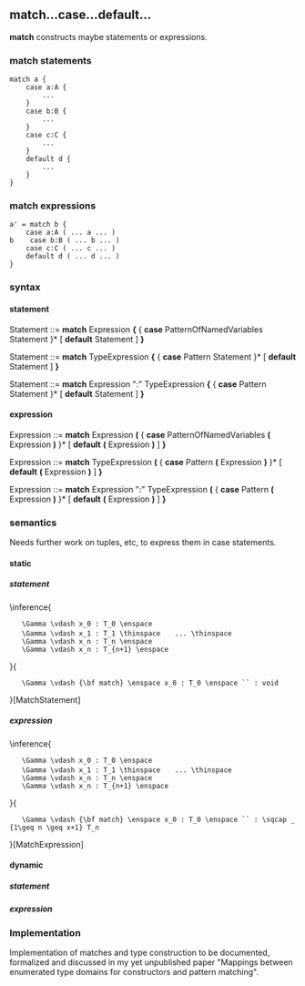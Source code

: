 ## match...case...default...

**match** constructs maybe statements or expressions.

### match statements
```
match a {
    case a:A {
        ...
    }
    case b:B {
        ...
    }
    case c:C {
        ...
    }
    default d {
        ...
    }
}
```
### match expressions
```
a' = match b {
    case a:A ( ... a ... )
b    case b:B ( ... b ... )
    case c:C ( ... c ... )
    default d ( ... d ... )
}
```

### syntax

#### statement

Statement ::= **match** Expression **{** { **case** PatternOfNamedVariables Statement }* [ **default** Statement ] **}** 

Statement ::= **match** TypeExpression **{** { **case** Pattern Statement }* [ **default** Statement ] **}** 

Statement ::= **match** Expression ":" TypeExpression **{** { **case** Pattern Statement }* [ **default** Statement ] **}** 

#### expression

Expression ::= **match** Expression **(** { **case** PatternOfNamedVariables **(** Expression **)** }* [ **default** **(** Expression **)** ] **}** 

Expression ::= **match** TypeExpression **(** { **case** Pattern **(** Expression **)** }* [ **default** **(** Expression **)** ] **}** 

Expression ::= **match** Expression ":" TypeExpression **(** { **case** Pattern **(** Expression **)** }* [ **default** **(** Expression **)** ] **}** 

### semantics

Needs further work on tuples, etc, to express them in case statements.

#### static

##### statement

<tex>

\\inference{

`   \Gamma \vdash x_0 : T_0 \enspace`
`   \Gamma \vdash x_1 : T_1 \thinspace`
`   ... \thinspace`
`   \Gamma \vdash x_n : T_n \enspace`
`   \Gamma \vdash x_n : T_{n+1} \enspace`

}{

`   \Gamma \vdash {\bf match} \enspace x_0 : T_0 \enspace `` : void`

}[MatchStatement]

</tex>

##### expression

<tex>

\\inference{

`   \Gamma \vdash x_0 : T_0 \enspace`
`   \Gamma \vdash x_1 : T_1 \thinspace`
`   ... \thinspace`
`   \Gamma \vdash x_n : T_n \enspace`
`   \Gamma \vdash x_n : T_{n+1} \enspace`

}{

`   \Gamma \vdash {\bf match} \enspace x_0 : T_0 \enspace `` : \sqcap _{1\geq n \geq x+1} T_n`

}[MatchExpression]

</tex>

#### dynamic

##### statement

##### expression

### Implementation
Implementation of matches and type construction to be documented, formalized and discussed in my yet unpublished paper "Mappings between enumerated type domains for constructors and pattern matching".
